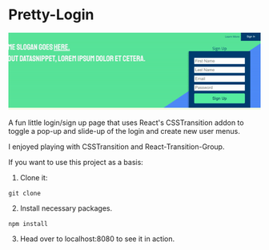 # Pretty-Login

![](loginshowcase.gif)


A fun little login/sign up page that uses React's CSSTransition addon to toggle a
pop-up and slide-up of the login and create new user menus.

I enjoyed playing with CSSTransition and React-Transition-Group.

If you want to use this project as a basis:

1. Clone it:

```
git clone
```

2. Install necessary packages.

```
npm install
```

3. Head over to localhost:8080 to see it in action.
